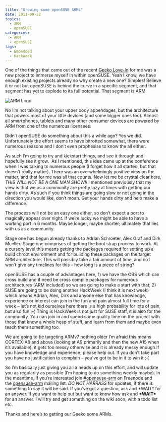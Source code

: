 ```yaml
---
title: "Growing some openSUSE ARMs"
date: 2011-09-22
topics:
  - ARM
  - openSUSE
categories:
  - ARM
  - openSUSE
tags:
  - Embedded
  - HackWeek
---
```

One of the things that came out of the recent [Geeko Love-In][1] for me was a new project to immerse myself in within openSUSE. Yeah I know, we have enough existing projects already so why create a new one? Simples! Believe it or not but openSUSE is behind the curve in a specific segment, and that segment has yet to explode to its full potential. That segment is ARM.

 [1]: http://conference.opensuse.org/ "oSC11"

![ARM Logo][2]

 [2]: http://upload.wikimedia.org/wikipedia/commons/thumb/a/a1/ARM_powered_Badge.svg/220px-ARM_powered_Badge.svg.png

No I’m not talking about your upper body appendages, but the architecture that powers most of your little devices (and some bigger ones too). Almost all smartphones, tablets and many other consumer devices are powered by ARM from one of the numerous licensees.

Didn’t openSUSE do something about this a while ago? Yes we did. Unfortunately the effort seems to have bitrotted somewhat, there were numerous reasons and I don’t even prophesise to know the all either.

As such I’m going to try and kickstart things, and see it through and hopefully see it grow.  As I mentioned, this idea came up at the conference when I was talking to numerous people (I forget how it all started, but that doesn’t really matter). There was an overwhelmingly positive view on the matter, and that for me was all that counts. Now let me be crystal clear here, *THIS WILL NOT BE A ONE MAN SHOW!!* I mentioned previously that my view is that we as a community are pretty lazy at times with getting our hands dirty. As such if you think things are going slow or not going in the direction you would like, don’t moan. Get your hands dirty and help make a difference.

The process will not be an easy one either, so don’t expect a port to magically appear over night. If we’re lucky we might be able to have a working port in 6 months. Maybe longer, maybe shorter; ultimately that lies with us as a community.

Stage one has begun already thanks to Adrian Schroeter, Alex Graf and Dirk Mueller. Stage one comprises of getting the boot strap process to work. At a cursory level this means getting the packages required for setting up a build chroot environment and for building these packages on the target ARM architecture. This will possibly take a fair amount of time, and no I won’t give any timelines for this – how long is a piece of string?

openSUSE has a couple of advantages here, 1) we have the OBS which can cross build and if need be cross compile packages for numerous architectures (ARM included) so we are going to make a start with that; 2) SUSE are going to be doing another HackWeek (I think it is next week) which means Adrian, Alex, Dirk and anyone else that has knowledge, experience or interest can join in the fun and pain almost full time for a week – let’s not kid ourselves here there is a high probability for lots of pain, but also fun ;-) Thing is HackWeek is not just for SUSE staff, it is also for the community. You can join in and spend some quality time on the project with those that know a whole heap of stuff, and learn from them and maybe even teach them something too.

We are going to be targeting ARMv7 nothing older I’m afraid this means CORTEX-A8 and above (looking at A9 primarily and then the new A15 when it’s available), it gets too messy otherwise and it is already messy enough.If you have knowledge and experience, please help out. If you don’t take part you have no justification to complain – you’ve got to be in it to win it ;-)

So I’m basically just giving you all a heads up on this effort, and will update you as regularily as possible (I’m hoping to do something weekly maybe). In the meantime, if you’re interested join [#opensuse-arm][4] on Freenode and the [opensuse-arm][5] mailing list. *DO NOT HARRASS* for updates, if there is something to say it will be said. If you’ve got a question, ask and \*WAIT\* for an answer. If you want to help out but want to know how ask and **\*WAIT\*** for an answer. I will try and get something on the wiki soon, with a todo list etc.

 [4]: irc://irc.freenode.net/opensuse-arm "openSUSE ARM IRC channel"
 [5]: http://lists.opensuse.org/opensuse-arm "openSUSE ARM Mailing List"

Thanks and here’s to getting our Geeko some ARMs.
